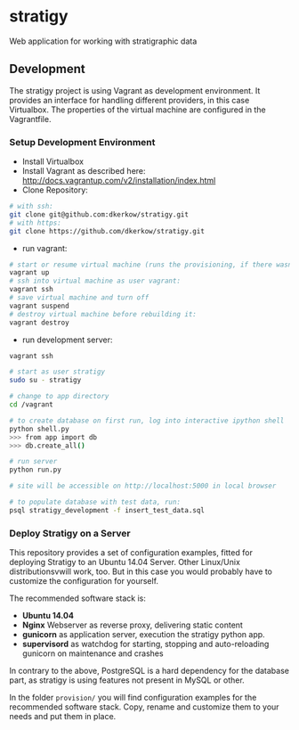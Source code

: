 stratigy
========

Web application for working with stratigraphic data

Development
-----------

The stratigy project is using Vagrant as development environment. It provides an
interface for handling different providers, in this case Virtualbox.
The properties of the virtual machine are configured in the Vagrantfile.

### Setup Development Environment

 - Install Virtualbox
 - Install Vagrant as described here: http://docs.vagrantup.com/v2/installation/index.html
 - Clone Repository:

 ```bash
 # with ssh:
 git clone git@github.com:dkerkow/stratigy.git
 # with https:
 git clone https://github.com/dkerkow/stratigy.git
 ```

 - run vagrant:

 ```bash
 # start or resume virtual machine (runs the provisioning, if there wasnt a saved state) :
 vagrant up
 # ssh into virtual machine as user vagrant:
 vagrant ssh
 # save virtual machine and turn off
 vagrant suspend
 # destroy virtual machine before rebuilding it:
 vagrant destroy
 ```

 - run development server:

 ```bash
 vagrant ssh

 # start as user stratigy
 sudo su - stratigy

 # change to app directory
 cd /vagrant

 # to create database on first run, log into interactive ipython shell
 python shell.py
 >>> from app import db
 >>> db.create_all()

 # run server
 python run.py

 # site will be accessible on http://localhost:5000 in local browser

 # to populate database with test data, run:
 psql stratigy_development -f insert_test_data.sql
 ```

### Deploy Stratigy on a Server

This repository provides a set of configuration examples, fitted for deploying Stratigy to an Ubuntu 14.04 Server. Other Linux/Unix distributionsvwill work, too. But in this case you would probably have to customize the configuration for yourself.

The recommended software stack is:

 - **Ubuntu 14.04**
 - **Nginx** Webserver as reverse proxy, delivering static content
 - **gunicorn** as application server, execution the stratigy python app.
 - **supervisord** as watchdog for starting, stopping and auto-reloading gunicorn on maintenance and crashes

In contrary to the above, PostgreSQL is a hard dependency for the database part, as stratigy is using features not present in MySQL or other.

In the folder `provision/` you will find configuration examples for the recommended software stack. Copy, rename and customize them to your needs and put them in place.
